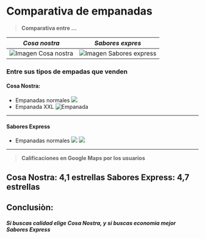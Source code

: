 # Comparativa de empanadas
>**Comparativa entre ...**

|*Cosa nostra*|*Sabores expres*|
|-|-|
|![Imagen Cosa nostra](https://pedidodirecto.net/assets/cosa%20nostra7_1.jpg)|![Imagen Sabores express](https://saboresexpress.com.ar/assets/images/logo-sab-express-96x96.png)|

### **Entre sus tipos de empadas que venden**
#### Cosa Nostra:
+ Empanadas normales
![](https://encrypted-tbn0.gstatic.com/images?q=tbn:ANd9GcTkO4oJs2LXBu_bL46ZBdpGpnjL7sfwtGYDVA&s)
+ Empanada XXL
![Empanada](https://encrypted-tbn0.gstatic.com/images?q=tbn:ANd9GcQmjN8WbD_KzZr8p2TKZkWhYbqxRgacmdT29g&s)

---
#### Sabores Express
+ Empanadas normales
![](https://encrypted-tbn0.gstatic.com/images?q=tbn:ANd9GcTDmtAXPnPRBH2aa6u9_I6lk1WeWs3NmE4kaw&s)
![](https://images.rappi.com.ar/restaurants_background/saboresexpress-1661804971889-1675811452004.jpg)

---
> **Calificaciones en Google Maps por los usuarios**

**Cosa Nostra**: 4,1 estrellas
**Sabores Express**: 4,7 estrellas
---
## Conclusiòn:
##### Si buscas calidad elige Cosa Nostra, y si buscas economia mejor Sabores Express